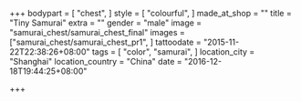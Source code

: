 +++
bodypart = [
  "chest",
]
style = [
  "colourful",
]
made_at_shop = ""
title = "Tiny Samurai"
extra = ""
gender = "male"
image = "samurai_chest/samurai_chest_final"
images = ["samurai_chest/samurai_chest_pr1",
]
tattoodate = "2015-11-22T22:38:26+08:00"
tags = [
  "color",
  "samurai",
]
location_city = "Shanghai"
location_country = "China"
date = "2016-12-18T19:44:25+08:00"

+++
